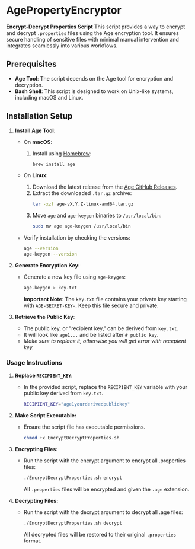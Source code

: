 # AgePropertyEncryptor

**Encrypt-Decrypt Properties Script**
This script provides a way to encrypt and decrypt `.properties` files using the Age encryption tool. It ensures secure handling of sensitive files with minimal manual intervention and integrates seamlessly into various workflows.

## Prerequisites

- **Age Tool**: The script depends on the Age tool for encryption and decryption.
- **Bash Shell**: This script is designed to work on Unix-like systems, including macOS and Linux.

## Installation Setup

1. **Install Age Tool**:
   - On **macOS**:
        1. Install using [Homebrew](https://brew.sh/):
             ```bash
             brew install age
             ```

   - On **Linux**:
     1. Download the latest release from the [Age GitHub Releases](https://github.com/FiloSottile/age/releases).
     2. Extract the downloaded `.tar.gz` archive:
         ```bash
         tar -xzf age-vX.Y.Z-linux-amd64.tar.gz
         ```
     3. Move `age` and `age-keygen` binaries to `/usr/local/bin`:
         ```bash
         sudo mv age age-keygen /usr/local/bin
         ```
   - Verify installation by checking the versions:

        ```bash
        age --version
        age-keygen --version
        ```

2. **Generate Encryption Key**:
    - Generate a new key file using `age-keygen`:
      ```bash
      age-keygen > key.txt
        ```
        
        **Important Note**: The `key.txt` file contains your private key starting with `AGE-SECRET-KEY-`. Keep this file secure and private.

3. **Retrieve the Public Key**:
    - The public key, or "recipient key," can be derived from `key.txt`.
    - It will look like `age1...` and be listed after `# public key`.
    - *Make sure to replace it, otherwise you will get error with recepient key.*

### Usage Instructions

1. **Replace `RECIPIENT_KEY`**:
   - In the provided script, replace the `RECIPIENT_KEY` variable with your public key derived from `key.txt`.
       ```bash
       RECIPIENT_KEY="age1yourderivedpublickey"
        ```
    
2. **Make Script Executable:**
    - Ensure the script file has executable permissions.
        ```bash
        chmod +x EncryptDecryptProperties.sh
        ```

3. **Encrypting Files:**
    - Run the script with the encrypt argument to encrypt all .properties files:
        ```bash
        ./EncryptDecryptProperties.sh encrypt
        ```
        All `.properties` files will be encrypted and given the `.age` extension.

4. **Decrypting Files:**
    - Run the script with the decrypt argument to decrypt all .age files:
        ```bash
        ./EncryptDecryptProperties.sh decrypt
        ```
        All decrypted files will be restored to their original `.properties` format.
